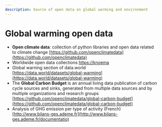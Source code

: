 ```yaml
---
description: Source of open data on global warming and environment
---
```


# Global warming open data



* **Open climate data**: collection of python libraries and open data related to climate change [https://github.com/openclimatedata](https://github.com/openclimatedata)
* Worldwide open data collections [https://knoema](https://knoema.com)
* Global warning section of data.world [https://data.world/datasets/global-warming](https://data.world/datasets/global-warming)
* The **Global Carbon Budget** is an annual living data publication of carbon cycle sources and sinks, generated from multiple data sources and by multiple organizations and research groups [https://github.com/openclimatedata/global-carbon-budget](https://github.com/openclimatedata/global-carbon-budget)
* Analysis of GHG emission per type of activity \(French\)  [http://www.bilans-ges.ademe.fr](http://www.bilans-ges.ademe.fr/documentatio)



